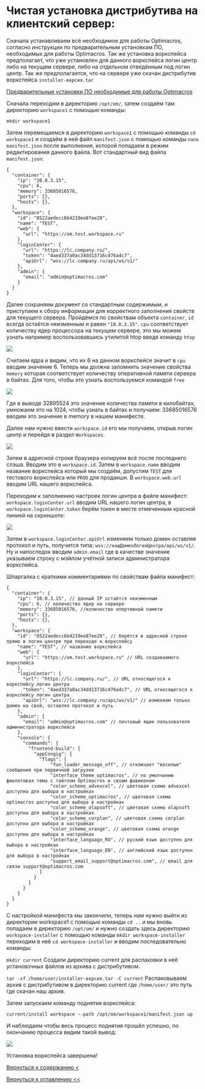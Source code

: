 # Чистая установка дистрибутива на клиентский сервер:

Сначала устанавливаем всё необходимое для работы Optimacros, согласно инструкции по предварительным установкам ПО, 
необходимых для работы Optimacros. Так же установка воркспейса предполагает, что уже установлен для данного воркспейса 
логин центр либо на текущем сервере, либо на отдельном отведённым под логин центр. Так же предполагается, что на сервере 
уже скачан дистрибутив воркспейса `installer-версия.tar`

[Предварительные установки ПО необходимые для работы Optimacros](softInstall.md)

Сначала переходим в директорию `/opt/om/`, затем создаём там директорию `workspace1` с помощью команды: 
 
 ```mkdir workspace1```
 
Затем перемещаемся в директорию `workspace1` с помощью команды `cd workspace1` и создаём в ней файл `manifest.json` 
с помощью команды `nano manifest.json` после выполнения, которой попадаем в режим редактирования данного файла.  Вот 
стандартный вид файла `manifest.json`:

```
{
  "container": {
    "ip": "10.0.3.15",
    "cpu": 6,
    "memory": 33685016576,
    "ports": {},
    "hosts": {},
  },
  "workspace": {
    "id": "8522aedecc6b4219ee87ee28",
    "name": "TEST",
    "web": {
      "url": "https://om.test.workspace.ru"
    },
    "loginCenter": {
      "url": "https://lc.company.ru/",
      "token": "4aed337a0ac34dd13716c476a4c7",
      "apiUrl": "wss://lc.company.ru/api/ws/v1/"
    },
    "admin": {
      "email": "admin@optimacros.com"
    }
  }
}
```

Далее сохраняем документ со стандартным содержимым, и приступаем к сбору информации для корректного заполнения свойств 
для текущего сервера. Пройдёмся по свойствам объекта `container`, `id` всегда остаётся неизменным и равен `"10.0.3.15"`.
`cpu` соответствует количеству ядер процессора на текущем сервере, это мы можем узнать например воспользовавшись утилитой
htop введя команду `htop`

![](./pictures/htop.png)

Считаем ядра и видим, что их 6 на данном воркспейсе значит в `cpu` вводим значение 6. Теперь мы должна запомнить значение
 свойства `memory` которая соответствует количеству оперативной памяти сервера в байтах. Для того, чтобы это узнать 
 воспользуемся командой `free` 
 
![](./pictures/freeOutput.png)

Где в выводе 32895524 это значение количества памяти в килобайтах, умножаем это на 1024, чтобы узнать в байтах и 
получаем: 33685016576 вводим это значение в memory в нашем манифесте.

Далее нам нужно ввести `workspace.id` его мы получаем, открыв логин центр и перейдя в раздел `Workspaces`. 

![](./pictures/workspaceId.png)

Затем в адресной строке браузера копируем всё после последнего слэша. Вводим это в `workspace.id`. Затем в 
`workspace.name` вводим название воркспейса который мы создаём, допустим `TEST` для тестового воркспейса или `PROD` для 
продакшн. В `workspace.web.url` вводим URL нашего воркспейса.

Переходим к заполнению настроек логин центра в файле манифест:
`workspace.loginCenter.url` вводим URL нашего логин центра, в `workspace.loginCenter.token` берём токен в месте 
отмеченным красной линией на скриншоте:

![](./pictures/manifestTokenLC.png)
 

Затем в `workspace.loginCenter.apiUrl` изменяем только домен оставляя протокол и путь, получится типа: 
`wss://нашДоменЛогинЦентра/api/ws/v1/`. Ну и напоследок вводим `admin.email` где в качестве значение указываем строку с
мэйлом учётной записи администратора воркспейса.

Шпаргалка с краткими комментариями по свойствам файла манифест:

```
{
  "container": {
    "ip": "10.0.3.15", // данный IP остаётся неизменным
    "cpu": 6, // количество ядер на сервере
    "memory": 33685016576, //количество опертивной памяти
    "ports": {},
    "hosts": {},
  },
  "workspace": {
    "id": "8522aedecc6b4219ee87ee28", // берётся в адресной строке прямо в логин центре при переходе к воркспейсу
    "name": "TEST", // название воркспейса
    "web": {
      "url": "https://om.test.workspace.ru" // URL создаваемого воркспейса
    },
    "loginCenter": {
      "url": "https://lc.company.ru/", // URL относящегося к воркспейсу логин центра
      "token": "4aed337a0ac34dd13716c476a4c7", // URL относящегося к воркспейсу логин центра
      "apiUrl": "wss://lc.company.ru/api/ws/v1/" // изменяем только домен на свой, оставляя протокол и путь
    },
    "admin": {
      "email": "admin@optimacros.com" // почтовый ящик пользователя администратора воркспейса
    },
    "console": {
      "commands": {
        "frontend-build": {
          "appCongig": {
            "flags": [
                "fun_loader_message_off", // отключает "веселые" сообщения при первичной загрузке
                "interface_theme_optimacros", // по умолчанию фиолетовая тема с тайтлом Optimacros и своим фавиконом
                "color_scheme_advexcel", // цветовая схема advexcel доступна для выбора в настройках
                "color_scheme_optimacros", // цветовая схема optimacros доступна для выбора в настройках
                "color_scheme_olapsoft", // цветовая схема olapsoft доступна для выбора в настройках
                "color_scheme_corplan", // цветовая схема corplan доступна для выбора в настройках
                "color_scheme_orange", // цветовая схема orange доступна для выбора в настройках
                "interface_language_RU", // руский язык доступен для выбора в настройках
                "interface_language_EN", // английский язык доступен для выбора в настройках
                "support_email_support@optimacros.com", // email для связи support@optimacros.com
            ]
          }
        }
      }
    }
  }
}
```

С настройкой манифеста мы закончили, теперь нам нужно выйти из директории workspace1 с помощью команды `cd ..` и мы 
вновь попадаем в директорию `/opt/om/` и нужно создать здесь директорию `workspace-installer` с помощью команды 
`mkdir workspace-installer` переходим в неё `cd workspace-installer` и вводим последовательно команды:

`mkdir current` Создали директорию current для распаковки в неё установочных файлов из архива с дистрибутивом.

`tar -xf /home/user/installer-версия.tar -C current` Распаковываем архив с дистрибутивом в директорию current где 
`/home/user/` это путь где скачан наш архив.

Затем запускаем команду поднятия воркспейса:

```current/install workspace --path /opt/om/workspace1/manifest.json up```

И наблюдаем чтобы весь процесс поднятия прошёл успешно, по окончанию процесса видим такой вывод:

![](./pictures/sshPutty8.jpg)

Установка воркспейса завершена!

[Вернуться к содержанию <](contents.md)

[Вернуться к оглавлению <<](index.md)
